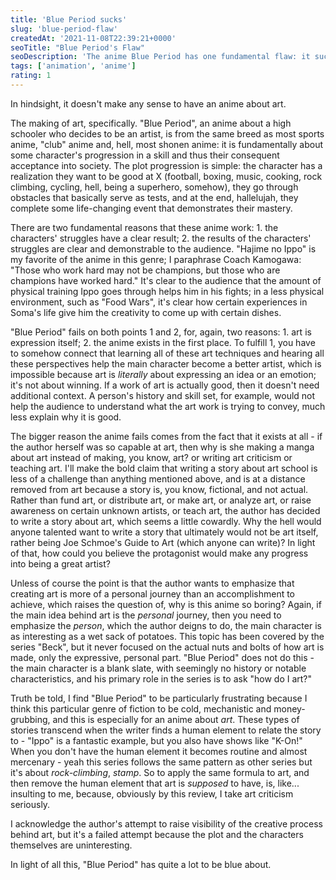 ```yaml
---
title: 'Blue Period sucks'
slug: 'blue-period-flaw'
createdAt: '2021-11-08T22:39:21+0000'
seoTitle: "Blue Period's Flaw"
seoDescription: 'The anime Blue Period has one fundamental flaw: it sucks.'
tags: ['animation', 'anime']
rating: 1
---
```


In hindsight, it doesn't make any sense to have an anime about art.

The making of art, specifically. "Blue Period", an anime about a high schooler who decides to be an artist, is from the same breed as most sports anime, "club" anime and, hell, most shonen anime: it is fundamentally about some character's progression in a skill and thus their consequent acceptance into society. The plot progression is simple: the character has a realization they want to be good at X (football, boxing, music, cooking, rock climbing, cycling, hell, being a superhero, somehow), they go through obstacles that basically serve as tests, and at the end, hallelujah, they complete some life-changing event that demonstrates their mastery.

There are two fundamental reasons that these anime work: 1. the characters' struggles have a clear result; 2. the results of the characters' struggles are clear and demonstrable to the audience. "Hajime no Ippo" is my favorite of the anime in this genre; I paraphrase Coach Kamogawa: "Those who work hard may not be champions, but those who are champions have worked hard." It's clear to the audience that the amount of physical training Ippo goes through helps him in his fights; in a less physical environment, such as "Food Wars", it's clear how certain experiences in Soma's life give him the creativity to come up with certain dishes.

"Blue Period" fails on both points 1 and 2, for, again, two reasons: 1. art is expression itself; 2. the anime exists in the first place. To fulfill 1, you have to somehow connect that learning all of these art techniques and hearing all these perspectives help the main character become a better artist, which is impossible because art is _literally_ about expressing an idea or an emotion; it's not about winning. If a work of art is actually good, then it doesn't need additional context. A person's history and skill set, for example, would not help the audience to understand what the art work is trying to convey, much less explain why it is good.

The bigger reason the anime fails comes from the fact that it exists at all - if the author herself was so capable at art, then why is she making a manga about art instead of making, you know, art? or writing art criticism or teaching art. I'll make the bold claim that writing a story about art school is less of a challenge than anything mentioned above, and is at a distance removed from art because a story is, you know, fictional, and not actual. Rather than fund art, or distribute art, or make art, or analyze art, or raise awareness on certain unknown artists, or teach art, the author has decided to write a story about art, which seems a little cowardly. Why the hell would anyone talented want to write a story that ultimately would not be art itself, rather being Joe Schmoe's Guide to Art (which anyone can write)? In light of that, how could you believe the protagonist would make any progress into being a great artist?

Unless of course the point is that the author wants to emphasize that creating art is more of a personal journey than an accomplishment to achieve, which raises the question of, why is this anime so boring? Again, if the main idea behind art is the _personal_ journey, then you need to emphasize the _person_, which the author deigns to do, the main character is as interesting as a wet sack of potatoes. This topic has been covered by the series "Beck", but it never focused on the actual nuts and bolts of how art is made, only the expressive, personal part. "Blue Period" does not do this - the main character is a blank slate, with seemingly no history or notable characteristics, and his primary role in the series is to ask "how do I art?"

Truth be told, I find "Blue Period" to be particularly frustrating because I think this particular genre of fiction to be cold, mechanistic and money-grubbing, and this is especially for an anime about _art_. These types of stories transcend when the writer finds a human element to relate the story to - "Ippo" is a fantastic example, but you also have shows like "K-On!" When you don't have the human element it becomes routine and almost mercenary - yeah this series follows the same pattern as other series but it's about _rock-climbing_, _stamp_. So to apply the same formula to art, and then remove the human element that art is _supposed_ to have, is, like... insulting to me, because, obviously by this review, I take art criticism seriously.

I acknowledge the author's attempt to raise visibility of the creative process behind art, but it's a failed attempt because the plot and the characters themselves are uninteresting.

In light of all this, "Blue Period" has quite a lot to be blue about.
